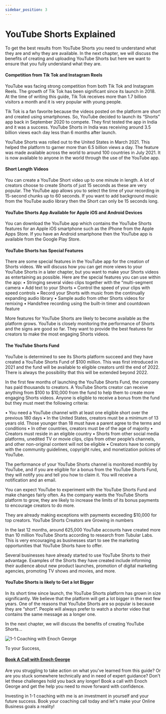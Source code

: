 ```yaml
---
sidebar_position: 3
---
```

# YouTube Shorts Explained

To get the best results from YouTube Shorts you need to understand what they are and why they are available. In the next chapter, we will discuss the benefits of creating and uploading YouTube Shorts but here we want to ensure that you fully understand what they are.

#### Competition from Tik Tok and Instagram Reels

YouTube was facing strong competition from both Tik Tok and Instagram Reels. The growth of Tik Tok has been significant since its launch in 2018. At the time of writing this guide, Tik Tok receives more than 1.7 billion visitors a month and it is very popular with young people.

Tik Tok is a fan favorite because the videos posted on the platform are short and created using smartphones. So, YouTube decided to launch its “Shorts” app back in September 2020 to compete. They first tested the app in India and it was a success. YouTube Shorts in India was receiving around 3.5 billion views each day less than 6 months after launch.

YouTube Shorts was rolled out to the United States in March 2021. This helped the platform to garner more than 6.5 billion views a day. The feature was made available across the world to around 100 countries in July 2021. It is now available to anyone in the world through the use of the YouTube app.

#### Short Length Videos

You can create a YouTube Short video up to one minute in length. A lot of creators choose to create Shorts of just 15 seconds as these are very popular. The YouTube app allows you to select the time of your recording in 15-second chunks up to 60 seconds. If you want to add background music from the YouTube audio library then the Short can only be 15 seconds long.

#### YouTube Shorts App Available for Apple iOS and Android Devices

You can download the YouTube app which contains the YouTube Shorts features for an Apple iOS smartphone such as the iPhone from the Apple Apps Store. If you have an Android smartphone then the YouTube app is available from the Google Play Store.

#### YouTube Shorts has Special Features

There are some special features in the YouTube app for the creation of Shorts videos. We will discuss how you can get more views to your YouTube Shorts in a later chapter, but you want to make your Shorts videos as entertaining as possible. Here are the special features you can use within the app:
• Stringing several video clips together with the “multi-segment camera
• Add text to your Shorts
• Control the speed of your clips with speed controls
• Record your Shorts with music from the continually expanding audio library
• Sample audio from other Shorts videos for remixing
• Handsfree recording using the built-in timer and countdown feature

More features for YouTube Shorts are likely to become available as the platform grows. YouTube is closely monitoring the performance of Shorts and the signs are good so far. They want to provide the best features for creators to make the most engaging Shorts videos.

#### The YouTube Shorts Fund

YouTube is determined to see its Shorts platform succeed and they have created a YouTube Shorts Fund of $100 million. This was first introduced in 2021 and the fund will be available to eligible creators until the end of 2022. There is always the possibility that this will be extended beyond 2022.

In the first few months of launching the YouTube Shorts Fund, the company has paid thousands to creators. A YouTube Shorts creator can receive anything from $100 to $10,000 from the fund to help them to create more engaging Shorts videos. Anyone is eligible to receive a bonus from the fund but they must meet the following criteria:

• You need a YouTube channel with at least one eligible short over the previous 180 days
• In the United States, creators must be a minimum of 13 years old. Those younger than 18 must have a parent agree to the terms and conditions
• In other countries, creators must be of the age of majority
• Creators must reside in an eligible country
• Shorts from other social media platforms, unedited TV or movie clips, clips from other people’s channels, and other non-original content will not be eligible
• Creators have to comply with the community guidelines, copyright rules, and monetization policies of YouTube.

The performance of your YouTube Shorts channel is monitored monthly by YouTube, and if you are eligible for a bonus from the YouTube Shorts Fund, they will notify you and tell you how to claim it. You will receive a notification and an email.

You can expect YouTube to experiment with the YouTube Shorts Fund and make changes fairly often. As the company wants the YouTube Shorts platform to grow, they are likely to increase the limits of its bonus payments to encourage creators to do more.
 
They are already making exceptions with payments exceeding $10,000 for top creators.
YouTube Shorts Creators are Growing in numbers

In the last 12 months, around 625,000 YouTube accounts have created more than 10 million YouTube Shorts according to research from Tubular Labs. This is very encouraging as businesses start to see the marketing opportunities that YouTube Shorts have to offer.

Several businesses have already started to use YouTube Shorts to their advantage. Examples of the Shorts they have created include informing their audience about new product launches, promotion of digital marketing agencies, promoting TV shows and movies, and more.

#### YouTube Shorts is likely to Get a lot Bigger

In its short time since launch, the YouTube Shorts platform has grown in size significantly. We believe that the platform will get a lot bigger in the next few years. One of the reasons that YouTube Shorts are so popular is because they are “short”. People will always prefer to watch a shorter video that contains the same message as a longer one.

In the next chapter, we will discuss the benefits of creating YouTube Shorts…


![1-1 Coaching with Enoch George](https://trafficbingoassets.s3.us-east-2.amazonaws.com/enochgeorge120x120.jpeg)

To your Success, 
#### [Book A Call with Enoch George](https://buildbusiness.online/courses/youtube-secrets/)  


Are you struggling to take action on what you've learned from this guide? Or are you stuck somewhere technically and in need of expert guidance? Don't let these challenges hold you back any longer! Book a call with Enoch George and get the help you need to move forward with confidence.

Investing in 1-1 coaching with me is an investment in yourself and your future success. Book your coaching call today and let's make your Online Business goals a reality!
